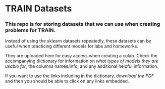 # TRAIN Datasets

### This repo is for storing datasets that we can use when creating problems for TRAIN. 
 
Instead of using the sklearn datasets repeatedly, these datasets can be useful when practicing different models for labs and homeworks.

They are uploaded here for easy access when creating a colab. Check the accompanying dictionary for information on *what types of models they are usable for*, the columns names/info, and any additional helpful information. 

If you want to use the links including in the dictionary, *download the PDF* and then you should be able to click on any links embedded.
